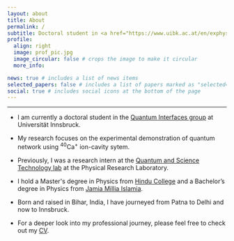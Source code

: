 ```yaml
---
layout: about
title: About
permalink: /
subtitle: Doctoral student in <a href="https://www.uibk.ac.at/en/exphys/research/quantum-interfaces/">QIG</a>, Innsbuck
profile:
  align: right
  image: prof_pic.jpg
  image_circular: false # crops the image to make it circular
  more_info:

news: true # includes a list of news items
selected_papers: false # includes a list of papers marked as "selected={true}"
social: true # includes social icons at the bottom of the page
---
```


---

- I am currently a doctoral student in the [Quantum Interfaces group](https://www.uibk.ac.at/en/exphys/research/quantum-interfaces/) at Universität Innsbruck.

- My research focuses on the experimental demonstration of quantum network using <sup>40</sup>Ca<sup>+</sup> ion-cavity sytem.

- Previously, I was a research intern at the [Quantum and Science Technology lab](https://www.prl.res.in/~rpsingh/QSTProgram/index.html) at the Physical Research Laboratory.

- I hold a Master's degree in Physics from [Hindu College](https://hinducollege.ac.in) and a Bachelor’s degree in Physics from [Jamia Millia Islamia](https://jmi.ac.in).

- Born and raised in Bihar, India, I have journeyed from Patna to Delhi and now to Innsbruck.

- For a deeper look into my professional journey, please feel free to check out my [CV](https://ssawarn.github.io/assets/pdf/resume_13_04.pdf).
